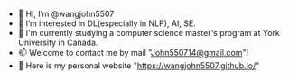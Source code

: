 - 👋 Hi, I’m @wangjohn5507
- 👀 I’m interested in DL(especially in NLP), AI, SE.
- 💞️ I'm currently studying a computer science master's program at York University in Canada.
- 📫 Welcome to contact me by mail "John550714@gmail.com"!
- 🙌 Here is my personal website "https://wangjohn5507.github.io/"

<!---
wangjohn5507/wangjohn5507 is a ✨ special ✨ repository because its `README.md` (this file) appears on your GitHub profile.
You can click the Preview link to take a look at your changes.
--->

